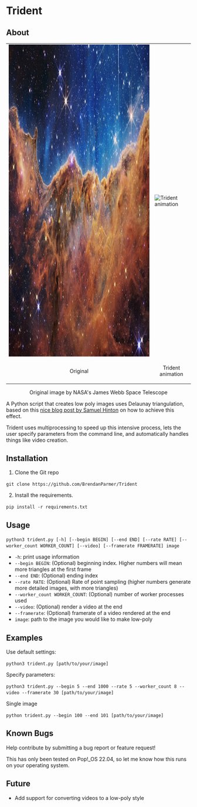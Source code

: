 # Trident
## About
<table style="margin-left: auto; margin-right: auto;">
    <tr>
        <td>
            <img
                src="https://github.com/BrendanParmer/Trident/blob/master/imgs/jwst.jpeg"
                alt="Original"
                width="850"
                height="850">
        </td>
        <td>
            <img
                src="https://github.com/BrendanParmer/Trident/blob/master/imgs/jwst.gif"
                alt="Trident animation"
                width="850"
                height="850">
        </td>
    </tr>
    <tr>
        <td>
            <p style="text-align: center;">Original</p>
        </td>
        <td>
            <p style="text-align: center;">Trident animation</p>
        </td>
    </tr>
</table>
<p style="text-align: center;">Original image by NASA's James Webb Space Telescope</p>

A Python script that creates low poly images uses Delaunay triangulation, based on this [nice blog post by Samuel Hinton](https://cosmiccoding.com.au/tutorials/lowpoly) on how to achieve this effect. 

Trident uses multiprocessing to speed up this intensive process, lets the user specify parameters from the command line, and automatically handles things like video creation.

## Installation
1. Clone the Git repo

```git clone https://github.com/BrendanParmer/Trident```

2. Install the requirements.

```pip install -r requirements.txt```

## Usage
```python3 trident.py [-h] [--begin BEGIN] [--end END] [--rate RATE] [--worker_count WORKER_COUNT] [--video] [--framerate FRAMERATE] image```

* `-h`: print usage information
* `--begin BEGIN`: (Optional) beginning index. Higher numbers will mean more triangles at the first frame
* `--end END`: (Optional) ending index
* `--rate RATE`: (Optional) Rate of point sampling (higher numbers generate more detailed images, with more triangles)
* `--worker_count WORKER_COUNT`: (Optional) number of worker processes used
* `--video`: (Optional) render a video at the end
* `--framerate`: (Optional) framerate of a video rendered at the end
* `image`: path to the image you would like to make low-poly

## Examples
Use default settings:

```python3 trident.py [path/to/your/image]```

Specify parameters:

```python3 trident.py --begin 5 --end 1000 --rate 5 --worker_count 8 --video --framerate 30 [path/to/your/image]```

Single image

```python trident.py --begin 100 --end 101 [path/to/your/image]```

## Known Bugs
Help contribute by submitting a bug report or feature request! 

This has only been tested on Pop!_OS 22.04, so let me know how this runs on your operating system.

## Future
* Add support for converting videos to a low-poly style